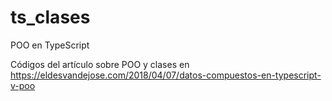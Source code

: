 # ts_clases
POO en TypeScript

Códigos del artículo sobre POO y clases en https://eldesvandejose.com/2018/04/07/datos-compuestos-en-typescript-v-poo
